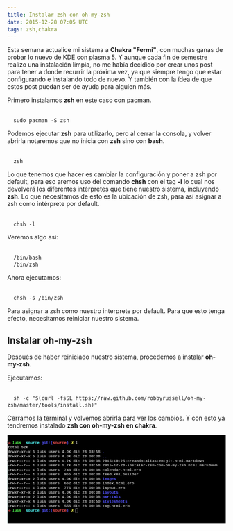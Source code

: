 ```yaml
---
title: Instalar zsh con oh-my-zsh
date: 2015-12-28 07:05 UTC
tags: zsh,chakra
---
```


Esta semana actualice mi sistema a **Chakra "Fermi"**, con muchas ganas de probar lo nuevo de KDE con plasma 5. Y aunque cada fin de semestre realizo una instalación limpia, no me había decidido por crear unos post para tener a donde recurrir la próxima vez, ya que siempre tengo que estar configurando e instalando todo de nuevo. Y también con la ídea de que estos post puedan ser de ayuda para alguien más.

Primero instalamos **zsh** en este caso con pacman.

```

  sudo pacman -S zsh

```

Podemos ejecutar **zsh** para utilizarlo, pero al cerrar la consola, y volver abrirla notaremos que no inicia con **zsh** sino con **bash**.

```

  zsh

```

Lo que tenemos que hacer es cambiar la configuración y poner a zsh por default, para eso aremos uso del comando **chsh** con el tag **-l** lo cual nos devolverá los diferentes intérpretes que tiene nuestro sistema, incluyendo **zsh**. Lo que necesitamos de esto es la ubicación de zsh, para así asignar a zsh como intérprete por default.


 
```

  chsh -l

```
Veremos algo así:  

```

  /bin/bash  
  /bin/zsh

```
Ahora ejecutamos:  

```

  chsh -s /bin/zsh

```

Para asignar a zsh como nuestro interprete por default. Para que esto tenga efecto, necesitamos reiniciar nuestro sistema.

## Instalar oh-my-zsh

Después de haber reiniciado nuestro sistema, procedemos a instalar **oh-my-zsh**.

Ejecutamos:  


```

  sh -c "$(curl -fsSL https://raw.github.com/robbyrussell/oh-my-zsh/master/tools/install.sh)"

```

Cerramos la terminal y volvemos abrirla para ver los cambios. Y con esto ya tendremos instalado **zsh con oh-my-zsh en chakra**.

![Alt text](./images/zsh/zsh.png)

